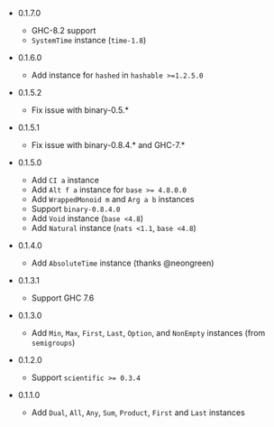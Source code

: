 - 0.1.7.0
  - GHC-8.2 support
  - `SystemTime` instance (`time-1.8`)

- 0.1.6.0
  - Add instance for `hashed` in `hashable >=1.2.5.0`

- 0.1.5.2
  - Fix issue with binary-0.5.*

- 0.1.5.1
  - Fix issue with binary-0.8.4.* and GHC-7.*

- 0.1.5.0
  - Add `CI a` instance
  - Add `Alt f a` instance for `base >= 4.8.0.0`
  - Add `WrappedMonoid m` and `Arg a b` instances
  - Support `binary-0.8.4.0`
  - Add `Void` instance (`base <4.8`)
  - Add `Natural` instance (`nats <1.1`, `base <4.8`)

- 0.1.4.0
  - Add `AbsoluteTime` instance (thanks @neongreen)

- 0.1.3.1
  - Support GHC 7.6

- 0.1.3.0
  - Add `Min`, `Max`, `First`, `Last`, `Option`, and `NonEmpty` instances (from `semigroups`)

- 0.1.2.0
  - Support `scientific >= 0.3.4`

- 0.1.1.0
  - Add `Dual`, `All`, `Any`, `Sum`, `Product`, `First` and `Last` instances
